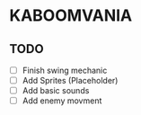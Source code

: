 # KABOOMVANIA


## TODO

- [ ] Finish swing mechanic
- [ ] Add Sprites (Placeholder)
- [ ] Add basic sounds
- [ ] Add enemy movment
